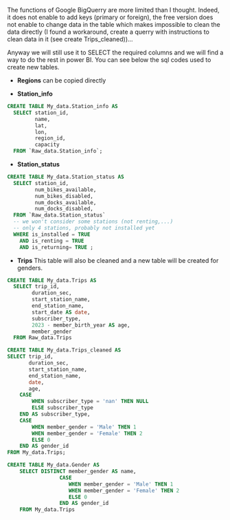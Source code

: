 The functions of Google BigQuerry are more limited than I thought. Indeed, it does not enable to add keys (primary or foreign), the free version does not enable to change data in the table which makes impossible to clean the data directly (I found a workaround, create a querry with instructions to clean data in it (see create Trips_cleaned))...

Anyway we will still use it to SELECT the required columns and we will find a way to do the rest in power BI. You can see below the sql codes used to create new tables.

* __Regions__ can be copied directly

* __Station_info__
```sql
CREATE TABLE My_data.Station_info AS
  SELECT station_id, 
         name, 
         lat, 
         lon, 
         region_id, 
         capacity
  FROM `Raw_data.Station_info`;
```

* __Station_status__
```sql
CREATE TABLE My_data.Station_status AS
  SELECT station_id, 
         num_bikes_available,
         num_bikes_disabled,
         num_docks_available,
         num_docks_disabled,
  FROM `Raw_data.Station_status`
  -- we won't consider some stations (not renting,...)
  -- only 4 stations, probably not installed yet
  WHERE is_installed = TRUE
    AND is_renting = TRUE 
    AND is_returning= TRUE ;
```

* __Trips__
This table will also be cleaned and a new table will be created for genders.
```sql
CREATE TABLE My_data.Trips AS 
  SELECT trip_id,
        duration_sec,
        start_station_name,
        end_station_name,
        start_date AS date,
        subscriber_type,
        2023 - member_birth_year AS age,
        member_gender
  FROM Raw_data.Trips
```

```sql
CREATE TABLE My_data.Trips_cleaned AS
SELECT trip_id,
       duration_sec,
       start_station_name,
       end_station_name,
       date,
       age,
    CASE 
        WHEN subscriber_type = 'nan' THEN NULL
        ELSE subscriber_type
    END AS subscriber_type,
    CASE
        WHEN member_gender = 'Male' THEN 1
        WHEN member_gender = 'Female' THEN 2
        ELSE 0
    END AS gender_id
FROM My_data.Trips;
```

```sql
CREATE TABLE My_data.Gender AS
    SELECT DISTINCT member_gender AS name,
                 CASE
                    WHEN member_gender = 'Male' THEN 1
                    WHEN member_gender = 'Female' THEN 2
                    ELSE 0 
                 END AS gender_id
    FROM My_data.Trips

```
